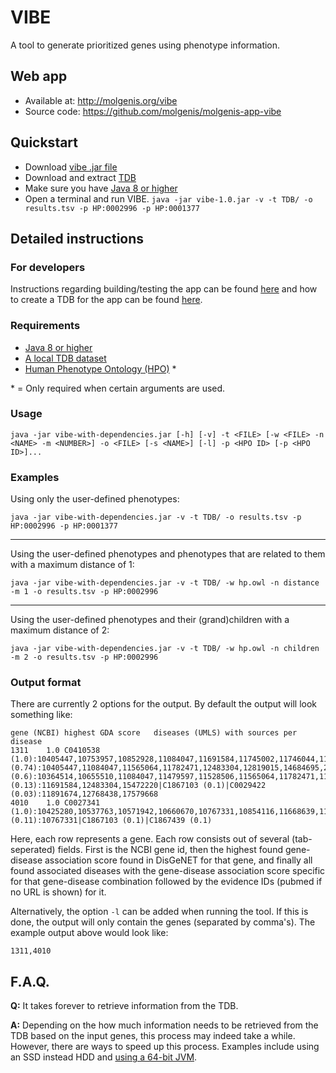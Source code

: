 # VIBE

A tool to generate prioritized genes using phenotype information.

## Web app
* Available at: http://molgenis.org/vibe
* Source code: https://github.com/molgenis/molgenis-app-vibe

## Quickstart

* Download [vibe .jar file][vibe_download]
* Download and extract [TDB][tdb_download]
* Make sure you have [Java 8 or higher][java_download]
* Open a terminal and run VIBE. `java -jar vibe-1.0.jar -v -t TDB/ -o results.tsv -p HP:0002996 -p HP:0001377`

## Detailed instructions

### For developers

Instructions regarding building/testing the app can be found [here](./app/README.md) and how to create a TDB for the app can be found [here](./database/README.md).

### Requirements

* [Java 8 or higher][java_download]
* [A local TDB dataset][tdb_download]
* [Human Phenotype Ontology (HPO)][hpo_owl] *

\* = Only required when certain arguments are used.

### Usage

`java -jar vibe-with-dependencies.jar [-h] [-v] -t <FILE> [-w <FILE> -n <NAME> -m <NUMBER>] -o <FILE> [-s <NAME>] [-l] -p <HPO ID> [-p <HPO ID>]...`

### Examples

Using only the user-defined phenotypes:

`java -jar vibe-with-dependencies.jar -v -t TDB/ -o results.tsv -p HP:0002996 -p HP:0001377`

---

Using the user-defined phenotypes and phenotypes that are related to them with a maximum distance of 1:

`java -jar vibe-with-dependencies.jar -v -t TDB/ -w hp.owl -n distance -m 1 -o results.tsv -p HP:0002996`

---

Using the user-defined phenotypes and their (grand)children with a maximum distance of 2:

`java -jar vibe-with-dependencies.jar -v -t TDB/ -w hp.owl -n children -m 2 -o results.tsv -p HP:0002996`

### Output format

There are currently 2 options for the output. By default the output will look something like:

```
gene (NCBI)	highest GDA score	diseases (UMLS) with sources per disease
1311	1.0	C0410538 (1.0):10405447,10753957,10852928,11084047,11691584,11745002,11746044,11746045,11782471,11891674,11968079,12479386,12483304,12483437,12768438,12792737,12819015,14580238,15094116,15183431,15266613,15337766,15551305,15579310,15694129,15756302,15880723,16199550,16514635,16520029,17200202,17307347,17394206,17570134,17579668,17588960,18193163,18546327,19762713,20301660,20578249,20819661,20936634,21042783,21599986,21922596,22006726,23562786,24194321,24595329,24892720,24997222,29104872,7670471,7670472,9021009,9184241,9188668,9388247,9452026,9452063,9463320,9632164,9749943,9880218,9887340,9921895,9923655|C1838280 (0.74):10405447,11084047,11565064,11782471,12483304,12819015,14684695,20301302,21922596,7670472,9021009,9184241,9452026,9463320,9887340,9921895,9923655|C0026760 (0.6):10364514,10655510,11084047,11479597,11528506,11565064,11782471,11968079,12479386,12483304,12819015,15183431,15337766,15694129,15756302,15880723,16199550,16514635,17133256,17200202,17570134,18193163,18682400,19808781,20578249,20936634,21922596,24595329,24997222,7670472,9184241,9463320,9921895,9923655|C0013336 (0.13):11691584,12483304,15472220|C1867103 (0.1)|C0029422 (0.03):11891674,12768438,17579668
4010	1.0	C0027341 (1.0):10425280,10537763,10571942,10660670,10767331,10854116,11668639,11956244,11978876,12215822,12792813,12819019,15562281,15638822,15774843,15785774,15928687,16825280,17166916,17431898,17515884,17657578,17710881,18414507,18535845,18538102,18562181,18595794,18634531,18952915,19147669,19222527,19721866,20199424,20531206,20568247,21184584,21850167,22211385,23687361,24042019,24720768,25380522,25898926,26380986,26560070,28335748,9590287,9590288,9618165,9664684,9837817|C0029422 (0.11):10767331|C1867103 (0.1)|C1867439 (0.1)
```

Here, each row represents a gene. Each row consists out of several (tab-seperated) fields. First is the NCBI gene id, then the highest found gene-disease association score found in DisGeNET for that gene, and finally all found associated diseases with the gene-disease association score specific for that gene-disease combination followed by the evidence IDs (pubmed if no URL is shown) for it.

Alternatively, the option `-l` can be added when running the tool. If this is done, the output will only contain the genes (separated by comma's). The example output above would look like:

```
1311,4010
```



## F.A.Q.

**Q:** It takes forever to retrieve information from the TDB.

**A:** Depending on the how much information needs to be retrieved from the TDB based on the input genes, this process may indeed take a while. However, there are ways to speed up this process. Examples include using an SSD instead HDD and [using a 64-bit JVM](https://jena.apache.org/documentation/tdb/architecture.html#caching-on-32-and-64-bit-java-systems).

[vibe_download]: https://github.com/molgenis/vibe/releases/latest
[java_download]:https://www.java.com/download
[tdb_download]: https://drive.google.com/open?id=1EGWuNFH_xLLBzykjXyqUuAnmO61TIaSN
[jena_download]:https://jena.apache.org/download/index.cgi
[jena_configure]: https://jena.apache.org/documentation/tools/#setting-up-your-environment
[hpo_owl]:http://purl.obolibrary.org/obo/hp.owl
